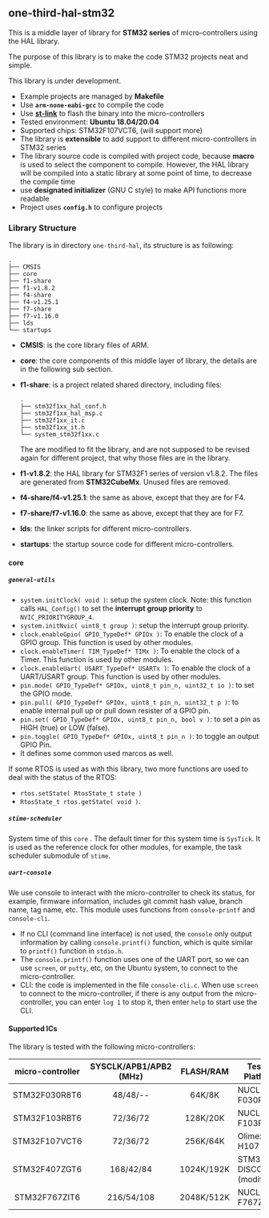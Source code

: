 ## one-third-hal-stm32

This is a middle layer of library for **STM32 series** of micro-controllers using the HAL library.

The purpose of this library is to make the code STM32 projects neat and simple.

This library is under development.

* Example projects are managed by **Makefile**
* Use **`arm-none-eabi-gcc`** to compile the code
* Use [**st-link**](https://github.com/stlink-org/stlink) to flash the binary into the micro-controllers
* Tested environment: **Ubuntu 18.04/20.04**
* Supported chips: STM32F107VCT6, (will support more)
* The library is **extensible** to add support to different micro-controllers in STM32 series
* The library source code is compiled with project code, because **macro** is used to select the component to compile. However, the HAL library will be compiled into a static library at some point of time, to decrease the compile time
* use **designated initializer** (GNU C style)  to make API functions more readable
* Project uses **`config.h`** to configure projects

### Library Structure

The library is in directory `one-third-hal`, its structure is as following:

```text
.
├── CMSIS
├── core
├── f1-share
├── f1-v1.8.2
├── f4-share
├── f4-v1.25.1
├── f7-share
├── f7-v1.16.0
├── lds
└── startups
```

* **CMSIS**: is the core library files of ARM.

* **core**: the core components of this middle layer of library, the details are in the following sub section.

* **f1-share**: is a project related shared directory, including files:

  ```text
  .
  ├── stm32f1xx_hal_conf.h
  ├── stm32f1xx_hal_msp.c
  ├── stm32f1xx_it.c
  ├── stm32f1xx_it.h
  └── system_stm32f1xx.c
  ```

  The are modified to fit the library, and are not supposed to be revised again for different project, that why those files are in the library.

* **f1-v1.8.2**: the HAL library for STM32F1 series of version v1.8.2. The files are generated from **STM32CubeMx**. Unused files are removed.

* **f4-share/f4-v1.25.1**: the same as above, except that they are for F4.

* **f7-share/f7-v1.16.0**: the same as above, except that they are for F7.

* **lds**: the linker scripts for different micro-controllers.

* **startups**: the startup source code for different micro-controllers.

#### core

##### `general-utils`

* `system.initClock( void )`: setup the system clock. Note: this function calls `HAL_Config()` to set the **interrupt group priority** to `NVIC_PRIORITYGROUP_4`.
* `system.initNvic( uint8_t group )`: setup the interrupt group priority.
* `clock.enableGpio( GPIO_TypeDef* GPIOx )`: To enable the clock of a GPIO group. This function is used by other modules.
* `clock.enableTimer( TIM_TypeDef* TIMx )`: To enable the clock of a Timer. This function is used by other modules.
* `clock.enableUart( USART_TypeDef* USARTx )`: To enable the clock of a UART/USART group. This function is used by other modules.
* `pin.mode( GPIO_TypeDef* GPIOx, uint8_t pin_n, uint32_t io )`: to set the GPIO mode.
* `pin.pull( GPIO_TypeDef* GPIOx, uint8_t pin_n, uint32_t p )`: to enable internal pull up or pull down resister of a GPIO pin. 
* `pin.set( GPIO_TypeDef* GPIOx, uint8_t pin_n, bool v )`: to set a pin as HIGH (true) or LOW (false).
* `pin.toggle( GPIO_TypeDef* GPIOx, uint8_t pin_n )`: to toggle an output GPIO Pin.
* It defines some common used marcos as well.

If some RTOS is used as with this library, two more functions are used to deal with the status of the RTOS:

* `rtos.setState( RtosState_t state )`
* `RtosState_t rtos.getState( void )`.

##### `stime-scheduler`

System time of this `core` . The default timer for this system time is `SysTick`. It is used as the reference clock for other modules, for example, the task scheduler submodule of `stime`.

##### `uart-console`

We use console to interact with the micro-controller to check its status, for example, firmware information, includes git commit hash value, branch name, tag name, etc. This module uses functions from `console-printf` and `console-cli`.

* If no CLI (command line interface) is not used, the `console` only output information by calling `console.printf()` function, which is quite similar to `printf()` function in `stdio.h`.
* The `console.printf()` function uses one of the UART port, so we can use `screen`, or `putty`, etc, on the Ubuntu system, to connect to the micro-controller.
* CLI: the code is implemented in the file `console-cli.c`. When use `screen` to connect to the micro-controller, if there is any output from the micro-controller, you can enter `log 1` to stop it, then enter `help` to start use the CLI.

#### Supported ICs

The library is tested with the following micro-controllers:

| micro-controller | SYSCLK/APB1/APB2 (MHz) | FLASH/RAM  | Tested Platform              |
| :--------------: | :--------------------: | :--------: | ---------------------------- |
|  STM32F030R8T6   |        48/48/--        |   64K/8K   | NUCLEO-F030R8                |
|  STM32F103RBT6   |        72/36/72        |  128K/20K  | NUCLEO-F103RB                |
|  STM32F107VCT6   |        72/36/72        |  256K/64K  | Olimex-H107                  |
|  STM32F407ZGT6   |       168/42/84        | 1024K/192K | STM32F4-DISCOVERY (modified) |
|  STM32F767ZIT6   |       216/54/108       | 2048K/512K | NUCLEO-F767ZI                |

